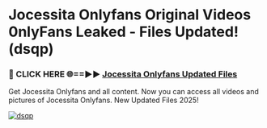 # Jocessita Onlyfans Original Videos 0nlyFans Leaked - Files Updated! (dsqp)

<h3>🔴 CLICK HERE 🌐==►► <a href="https://tinyurl.com/ehrbuxhb" rel="nofollow">Jocessita Onlyfans Updated Files</a></h3>

Get Jocessita Onlyfans and all content. Now you can access all videos and pictures of Jocessita Onlyfans. New Updated Files 2025!

[![dsqp](https://i.imgur.com/lVYEuWS.gif)](https://tinyurl.com/ehrbuxhb)
